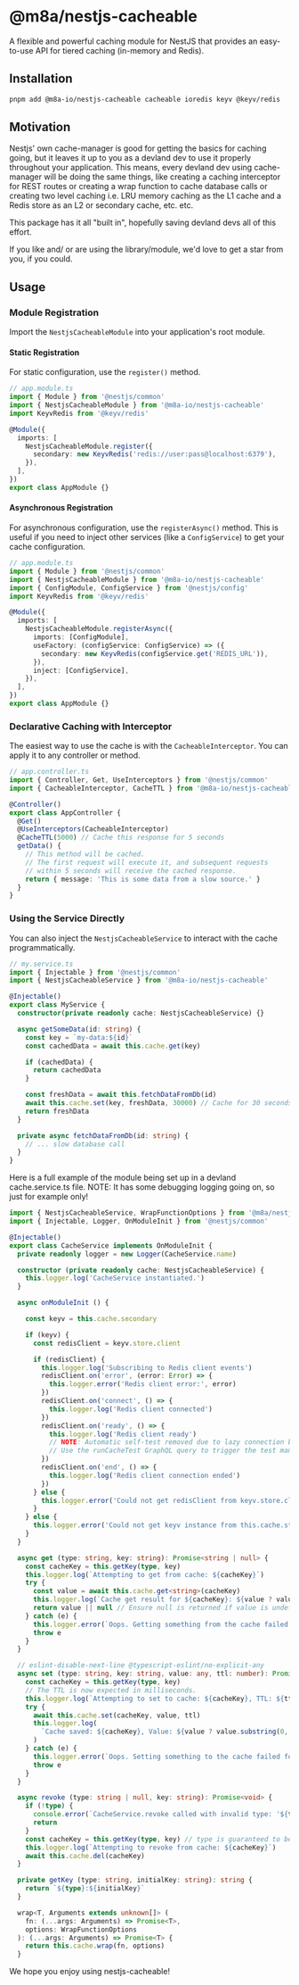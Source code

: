 # @m8a/nestjs-cacheable

A flexible and powerful caching module for NestJS that provides an easy-to-use API for tiered caching (in-memory and Redis).

## Installation

```bash
pnpm add @m8a-io/nestjs-cacheable cacheable ioredis keyv @keyv/redis
```

## Motivation

Nestjs' own cache-manager is good for getting the basics for caching going, but it leaves it up to you as a devland dev to use it properly throughout your application. This means, every devland dev using cache-manager will be doing the same things, like creating a caching interceptor for REST routes or creating a wrap function to cache database calls or creating two level caching  i.e. LRU memory caching as the L1 cache and a Redis store as an L2 or secondary cache, etc. etc. 

This package has it all "built in", hopefully saving devland devs all of this effort. 

If you like and/ or are using the library/module, we'd love to get a star from you, if you could. 

## Usage

### Module Registration

Import the `NestjsCacheableModule` into your application's root module.

#### Static Registration

For static configuration, use the `register()` method.

```typescript
// app.module.ts
import { Module } from '@nestjs/common'
import { NestjsCacheableModule } from '@m8a-io/nestjs-cacheable'
import KeyvRedis from '@keyv/redis'

@Module({
  imports: [
    NestjsCacheableModule.register({
      secondary: new KeyvRedis('redis://user:pass@localhost:6379'),
    }),
  ],
})
export class AppModule {}
```

#### Asynchronous Registration

For asynchronous configuration, use the `registerAsync()` method. This is useful if you need to inject other services (like a `ConfigService`) to get your cache configuration.

```typescript
// app.module.ts
import { Module } from '@nestjs/common'
import { NestjsCacheableModule } from '@m8a-io/nestjs-cacheable'
import { ConfigModule, ConfigService } from '@nestjs/config'
import KeyvRedis from '@keyv/redis'

@Module({
  imports: [
    NestjsCacheableModule.registerAsync({
      imports: [ConfigModule],
      useFactory: (configService: ConfigService) => ({
        secondary: new KeyvRedis(configService.get('REDIS_URL')),
      }),
      inject: [ConfigService],
    }),
  ],
})
export class AppModule {}
```

### Declarative Caching with Interceptor

The easiest way to use the cache is with the `CacheableInterceptor`. You can apply it to any controller or method.

```typescript
// app.controller.ts
import { Controller, Get, UseInterceptors } from '@nestjs/common'
import { CacheableInterceptor, CacheTTL } from '@m8a-io/nestjs-cacheable'

@Controller()
export class AppController {
  @Get()
  @UseInterceptors(CacheableInterceptor)
  @CacheTTL(5000) // Cache this response for 5 seconds
  getData() {
    // This method will be cached.
    // The first request will execute it, and subsequent requests
    // within 5 seconds will receive the cached response.
    return { message: 'This is some data from a slow source.' }
  }
}
```

### Using the Service Directly

You can also inject the `NestjsCacheableService` to interact with the cache programmatically.

```typescript
// my.service.ts
import { Injectable } from '@nestjs/common'
import { NestjsCacheableService } from '@m8a-io/nestjs-cacheable'

@Injectable()
export class MyService {
  constructor(private readonly cache: NestjsCacheableService) {}

  async getSomeData(id: string) {
    const key = `my-data:${id}`
    const cachedData = await this.cache.get(key)

    if (cachedData) {
      return cachedData
    }

    const freshData = await this.fetchDataFromDb(id)
    await this.cache.set(key, freshData, 30000) // Cache for 30 seconds
    return freshData
  }

  private async fetchDataFromDb(id: string) {
    // ... slow database call
  }
}
```

Here is a full example of the module being set up in a devland cache.service.ts file.
NOTE: It has some debugging logging going on, so just for example only!

```typescript
import { NestjsCacheableService, WrapFunctionOptions } from '@m8a/nestjs-cacheable'
import { Injectable, Logger, OnModuleInit } from '@nestjs/common'

@Injectable()
export class CacheService implements OnModuleInit {
  private readonly logger = new Logger(CacheService.name)

  constructor (private readonly cache: NestjsCacheableService) {
    this.logger.log('CacheService instantiated.')
  }

  async onModuleInit () {

    const keyv = this.cache.secondary

    if (keyv) {
      const redisClient = keyv.store.client

      if (redisClient) {
        this.logger.log('Subscribing to Redis client events')
        redisClient.on('error', (error: Error) => {
          this.logger.error('Redis client error:', error)
        })
        redisClient.on('connect', () => {
          this.logger.log('Redis client connected')
        })
        redisClient.on('ready', () => {
          this.logger.log('Redis client ready')
          // NOTE: Automatic self-test removed due to lazy connection behavior.
          // Use the runCacheTest GraphQL query to trigger the test manually.
        })
        redisClient.on('end', () => {
          this.logger.log('Redis client connection ended')
        })
      } else {
        this.logger.error('Could not get redisClient from keyv.store.client')
      }
    } else {
      this.logger.error('Could not get keyv instance from this.cache.stores[0]')
    }
  }

  async get (type: string, key: string): Promise<string | null> {
    const cacheKey = this.getKey(type, key)
    this.logger.log(`Attempting to get from cache: ${cacheKey}`)
    try {
      const value = await this.cache.get<string>(cacheKey)
      this.logger.log(`Cache get result for ${cacheKey}: ${value ? value.substring(0, 10) + '...' : 'null'}`)
      return value || null // Ensure null is returned if value is undefined/empty string
    } catch (e) {
      this.logger.error(`Oops. Getting something from the cache failed for key ${cacheKey}:`, e)
      throw e
    }
  }

  // eslint-disable-next-line @typescript-eslint/no-explicit-any
  async set (type: string, key: string, value: any, ttl: number): Promise<void> {
    const cacheKey = this.getKey(type, key)
    // The TTL is now expected in milliseconds.
    this.logger.log(`Attempting to set to cache: ${cacheKey}, TTL: ${ttl}ms, Value: ${value}`)
    try {
      await this.cache.set(cacheKey, value, ttl)
      this.logger.log(
        `Cache saved: ${cacheKey}, Value: ${value ? value.substring(0, 10) + '...' : 'null'}, TTL: ${ttl}ms`
      )
    } catch (e) {
      this.logger.error(`Oops. Setting something to the cache failed for key ${cacheKey}:`, e)
      throw e
    }
  }

  async revoke (type: string | null, key: string): Promise<void> {
    if (!type) {
      console.error(`CacheService.revoke called with invalid type: '${type}' for key: '${key}'`)
      return
    }
    const cacheKey = this.getKey(type, key) // type is guaranteed to be a non-empty string here
    this.logger.log(`Attempting to revoke from cache: ${cacheKey}`)
    await this.cache.del(cacheKey)
  }

  private getKey (type: string, initialKey: string): string {
    return `${type}:${initialKey}`
  }

  wrap<T, Arguments extends unknown[]> (
    fn: (...args: Arguments) => Promise<T>,
    options: WrapFunctionOptions
  ): (...args: Arguments) => Promise<T> {
    return this.cache.wrap(fn, options)
  }
```

We hope you enjoy using nestjs-cacheable!
